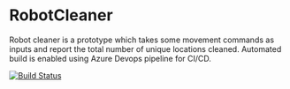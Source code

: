 # RobotCleaner

Robot cleaner is a prototype which takes some movement commands as inputs and report the total number of unique locations cleaned.
Automated build is enabled using Azure Devops pipeline for CI/CD.

[![Build Status](https://dev.azure.com/sreenic/Robot%20Cleaner/_apis/build/status/SreeniC.RobotCleaner)](https://dev.azure.com/sreenic/Robot%20Cleaner/_build/latest?definitionId=5)
